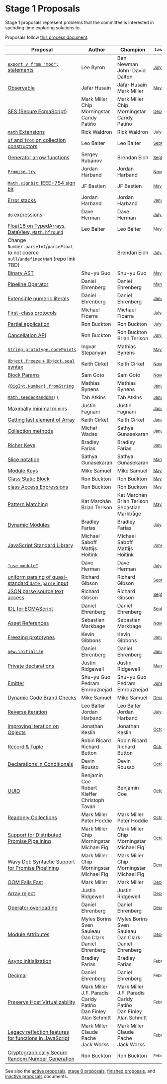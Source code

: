 # Stage 1 Proposals

Stage 1 proposals represent problems that the committee is interested in spending time exploring solutions to.

Proposals follow [this process document](https://tc39.github.io/process-document/).

| Proposal                                                                                     | Author                                                | Champion                                               | <sub>Last Presented</sub>                                         |
| -------------------------------------------------------------------------------------------- | ----------------------------------------------------- | ------------------------------------------------------ | ----------------------------------------------------------------- |
| [`export v from "mod";` statements][export-from]                                             | Lee Byron                                             | Ben Newman<br />John-David Dalton                      | <sub>[July&nbsp;2017][export-from-notes]</sub>                    |
| [Observable][observable]                                                                     | Jafar Husain                                          | Jafar Husain<br />Mark Miller                          | <sub>[May&nbsp;2017][observable-notes]</sub>                      |
| [SES (Secure EcmaScript)][secure-ecmascript]                                                 | Mark Miller<br />Chip Morningstar<br />Caridy Patiño  | Mark Miller<br />Chip Morningstar<br />Caridy Patiño   | <sub>[December&nbsp;2019][secure-ecmascript-notes]</sub>          |
| [`Math` Extensions][more-math]                                                               | Rick Waldron                                          | Rick Waldron                                           | <sub>[July&nbsp;2016][more-math-notes]</sub>                      |
| [`of` and `from` on collection constructors][collection-of-from]                             | Leo Balter                                            | Leo Balter                                             | <sub>[September&nbsp;2016][collection-of-from-notes]</sub>        |
| [Generator arrow functions][generator-arrow-functions]                                       | Sergey Rubanov                                        | Brendan Eich                                           | <sub>[September&nbsp;2016][generator-arrow-functions-notes]</sub> |
| [`Promise.try`][try]                                                                         | Jordan Harband                                        | Jordan Harband                                         | <sub>[November&nbsp;2016][try-notes]</sub>                        |
| [`Math.signbit`: IEEE-754 sign bit][signbit]                                                 | JF Bastien                                            | JF Bastien                                             | <sub>[May&nbsp;2017][signbit-notes]</sub>                         |
| [Error stacks][stacks]                                                                       | Jordan Harband                                        | Jordan Harband                                         | <sub>[January&nbsp;2017][stacks-notes]</sub>                      |
| [`do` expressions][do]                                                                       | Dave Herman                                           | Dave Herman                                            | <sub>[July&nbsp;2018][do-notes]</sub>                             |
| [Float16 on TypedArrays, DataView, `Math.hfround`][float16s]                                 | Leo Balter                                            | Leo Balter                                             | <sub>[May&nbsp;2017][float16s-notes]</sub>                        |
| Change `Number.parseInt`/`parseFloat` to not coerce `null`/`undefined`/`NaN` (repo link TBD) |                                                       | Brendan Eich                                           | <sub>[July&nbsp;2017][parseInt-to-parseFloat]</sub>               |
| [Binary AST][binary-ast]                                                                     | Shu-yu Guo                                            | Shu-yu Guo                                             | <sub>[May&nbsp;2018][binary-ast-notes]</sub>                      |
| [Pipeline Operator][pipeline]                                                                | Daniel Ehrenberg                                      | Daniel Ehrenberg                                       | <sub>[March&nbsp;2018][pipeline-notes]</sub>                      |
| [Extensible numeric literals][extensible-literals]                                           | Daniel Ehrenberg                                      | Daniel Ehrenberg                                       | <sub>[January&nbsp;2019][extensible-literals-notes]               |
| [First-class protocols][protocols]                                                           | Michael Ficarra                                       | Michael Ficarra                                        | <sub>[July&nbsp;2018][protocols-notes]</sub>                      |
| [Partial application][partial-application]                                                   | Ron Buckton                                           | Ron Buckton                                            | <sub>[July&nbsp;2018][partial-application-notes]</sub>            |
| [Cancellation API][cancel-api]                                                               | Ron Buckton                                           | Ron Buckton<br />Brian Terlson                         | <sub>[July&nbsp;2018][cancel-api-notes]</sub>                     |
| [`String.prototype.codePoints`][codepoints]                                                  | Ingvar Stepanyan                                      | Mathias Bynens                                         | <sub>[May&nbsp;2018][codepoints-notes]</sub>                      |
| [`Object.freeze` + `Object.seal` syntax][freeze-seal-syntax]                                 | Keith Cirkel                                          | Keith Cirkel                                           | <sub>[November&nbsp;2017][freeze-seal-syntax]</sub>               |
| [Block Params][block-params]                                                                 | Sam Goto                                              | Sam Goto                                               | <sub>[November&nbsp;2017][block-params-notes]</sub>               |
| [`{BigInt,Number}.fromString`][from-string]                                                  | Mathias Bynens                                        | Mathias Bynens                                         | <sub>[January&nbsp;2018][from-string-notes]</sub>                 |
| [`Math.seededRandoms()`][seeded-randoms]                                                     | Tab Atkins                                            | Tab Atkins                                             | <sub>[January&nbsp;2018][seeded-randoms-notes]</sub>              |
| [Maximally minimal mixins][mixins]                                                           | Justin Fagnani                                        | Justin Fagnani                                         | <sub>[January&nbsp;2018][mixins-notes]</sub>                      |
| [Getting last element of Array][arraylast]                                                   | Keith Cirkel                                          | Keith Cirkel                                           | <sub>[January&nbsp;2018][arraylast-notes]</sub>                   |
| [Collection methods][collection-methods]                                                     | Michał Wadas                                          | Sathya Gunasekaran                                     | <sub>[January&nbsp;2018][collection-methods-notes] </sub>         |
| [Richer Keys][richer-keys]                                                                   | Bradley Farias                                        | Bradley Farias                                         | <sub>[January&nbsp;2019][richer-keys-notes]</sub>                 |
| [Slice notation][slice-notation]                                                             | Sathya Gunasekaran                                    | Sathya Gunasekaran                                     | <sub>[March&nbsp;2018][slice-notation-notes]</sub>                |
| [Module Keys][module-keys]                                                                   | Mike Samuel                                           | Mike Samuel                                            | <sub>[May&nbsp;2018][module-keys-notes]</sub>                     |
| [Class Static Block][static-blocks]                                                          | Ron Buckton                                           | Ron Buckton                                            | <sub>[May&nbsp;2018][static-blocks-notes]</sub>                   |
| [class Access Expressions][class-access-expressions]                                         | Ron Buckton                                           | Ron Buckton                                            | <sub>[May&nbsp;2018][class-access-expressions-notes]</sub>        |
| [Pattern Matching][matching]                                                                 | Kat Marchán<br />Brian Terlson                        | Kat Marchán<br />Brian Terlson<br />Sebastian Markbåge | <sub>[May&nbsp;2018][matching-notes]</sub>                        |
| [Dynamic Modules][dynamic-modules]                                                           | Bradley Farias                                        | Bradley Farias                                         | <sub>[July&nbsp;2018][dynamic-modules-notes]</sub>                |
| [JavaScript Standard Library][standard-library]                                              | Michael Saboff<br />Mattijs Hoitink                   | Michael Saboff<br />Mattijs Hoitink                    | <sub>[June&nbsp;2019][standard-library-notes]</sub>               |
| [`"use module"`][modules-pragma]                                                             | Dave Herman                                           | Dave Herman                                            | <sub>[July&nbsp;2017][modules-pragma-notes]</sub>                 |
| [uniform parsing of quasi-standard `Date.parse` input][uniform-date-parse]                   | Richard Gibson                                        | Richard Gibson                                         | <sub>[September&nbsp;2018][uniform-date-parse-notes]</sub>        |
| [JSON.parse source text access][json-parse-source]                                           | Richard Gibson                                        | Richard Gibson                                         | <sub>[September&nbsp;2018][json-parse-source-notes]</sub>         |
| [IDL for ECMAScript][idl]                                                                    | Daniel Ehrenberg                                      | Daniel Ehrenberg                                       | <sub>[September&nbsp;2018][idl-notes]</sub>                       |
| [Asset References][asset-references]                                                         | Sebastian Markbage                                    | Sebastian Markbage                                     | <sub>[November&nbsp;2018][asset-references-notes]</sub>           |
| [Freezing prototypes][freeze-proto]                                                          | Kevin Gibbons                                         | Kevin Gibbons                                          | <sub>[January&nbsp;2019][freeze-proto-notes]</sub>                |
| [`new.initialize`][new.initialize]                                                           | Daniel Ehrenberg                                      | Daniel Ehrenberg                                       | <sub>[January&nbsp;2019][new.initialize-notes]</sub>              |
| [Private declarations][private-declarations]                                                 | Justin Ridgewell                                      | Justin Ridgewell                                       | <sub>[March&nbsp;2019][private-declarations-notes]</sub>          |
| [Emitter][emitter]                                                                           | Shu-yu Guo<br />Pedram Emrouznejad                    | Shu-yu Guo<br />Pedram Emrouznejad                     | <sub>[June&nbsp;2019][emitter-notes]</sub>                        |
| [Dynamic Code Brand Checks][dynamic-code-brand-checks]                                       | Mike Samuel                                           | Mike Samuel                                            | <sub>[December&nbsp;2019][dynamic-code-brand-checks-notes]</sub>  |
| [Reverse iteration][reverse-iteration]                                                       | Leo Balter<br />Jordan Harband                        | Leo Balter<br />Jordan Harband                         | <sub>[July 2019][reverse-iteration-notes]</sub>                   |
| [Improving iteration on Objects][object-iteration]                                           | Jonathan Keslin                                       | Jonathan Keslin                                        | <sub>[October 2019][object-iteration-notes]</sub>                       |
| [Record & Tuple][record-tuple]                                                               | Robin Ricard<br />Richard Button                      | Robin Ricard<br />Richard Button                       | <sub>[October 2019][record-tuple-notes]</sub>                     |
| [Declarations in Conditionals][declarations-in-conditionals]                                 | Devin Rousso                                          | Devin Rousso                                           | <sub>[October 2019][declarations-in-conditionals-notes]</sub>     |
| [UUID][uuid]                                                                                | Benjamin Coe<br />Robert Kieffer <br />Christoph Tavan | Benjamin Coe                                           | <sub>[October 2019][uuid-notes]</sub>                             |
| [Readonly Collections][readonly-collections]                                                 | Mark Miller<br />Peter Hoddie                         | Mark Miller<br />Peter Hoddie                          | <sub>[October 2019][readonly-collections-notes]</sub>             |
| [Support for Distributed Promise Pipelining][eventual-send]                                  | Mark Miller<br />Chip Morningstar<br />Michael Fig    | Mark Miller<br />Chip Morningstar<br />Michael Fig     | <sub>[October 2019][eventual-send-notes]</sub>                    |
| [Wavy Dot: Syntactic Support for Promise Pipelining][promise-pipelining]                     | Mark Miller<br />Chip Morningstar<br />Michael Fig    | Mark Miller<br />Chip Morningstar<br />Michael Fig     | <sub>[December 2019][promise-pipelining-notes]</sub>              |
| [OOM Fails Fast][oom]                                                                        | Mark Miller                                           | Mark Miller                                            | <sub>[December 2019][oom-notes]</sub>                             |
| [Array reject][array-reject]                                                                 | Justin Ridgewell                                      | Justin Ridgewell                                       | <sub>[December 2019][array-reject-notes]</sub>                    |
| [Operator overloading][overloading]                                                          | Daniel Ehrenberg                                      | Daniel Ehrenberg                                       | <sub>[December 2019][overloading-notes]</sub>                     |
| [Module Attributes][module-attributes]                            | Myles Borins<br />Sven Sauleau<br />Dan Clark<br />Daniel Ehrenberg | Myles Borins<br />Sven Sauleau<br />Dan Clark<br />Daniel Ehrenberg | <sub>[December 2019][module-attributes-notes]</sub>               |
| [Async initialization][async-init]                                                           | Bradley Farias                                        | Bradley Farias                                         | <sub>February 2020</sub>                                          |
| [Decimal][decimal]                                                                           | Daniel Ehrenberg                                      | Daniel Ehrenberg                                       | <sub>February 2020</sub>                                          |
| [Preserve Host Virtualizability][virtualize]                    | Mark Miller<br />J.F. Paradis<br />Caridy Patiño<br />Dan Finley<br />Alan Schmitt | Mark Miller<br />J.F. Paradis<br />Caridy Patiño<br />Dan Finley<br />Alan Schmitt | <sub>February 2020</sub>              |
| [Legacy reflection features for functions in JavaScript][legacy-reflection]                  | Mark Miller<br />Claude Pache<br />Jack Works         | Mark Miller<br />Claude Pache<br />Jack Works          | <sub>February 2020</sub>                                          |
| [Cryptographically Secure Random Number Generation][csprng]                                  | Ron Buckton                                           | Ron Buckton                                            | <sub>February 2020</sub>                                          |

See also the [active proposals](README.md), [stage 0 proposals](stage-0-proposals.md), [finished proposals](finished-proposals.md), and [inactive proposals](inactive-proposals.md) documents.


[export-from]: https://github.com/tc39/proposal-export-default-from
[export-from-notes]: https://github.com/tc39/notes/blob/master/meetings/2017-07/jul-27.md#export-default-from
[observable]: https://github.com/tc39/proposal-observable
[observable-notes]: https://github.com/tc39/notes/blob/master/meetings/2017-05/may-25.md#17iiia-observable-proposal-to-stage-2
[secure-ecmascript]: https://github.com/tc39/proposal-ses
[secure-ecmascript-notes]: https://github.com/tc39/notes/blob/master/meetings/2019-12/december-5.md#update-on-ses
[more-math]: https://github.com/rwaldron/proposal-math-extensions
[more-math-notes]: https://github.com/tc39/notes/blob/master/meetings/2016-07/jul-26.md#9iie-math-extensions
[collection-of-from]: https://github.com/tc39/proposal-setmap-offrom
[collection-of-from-notes]: https://github.com/tc39/notes/blob/master/meetings/2016-09/sept-29.md#11iic-set-map-weakset-and-weakmap-of-and-from-methods
[generator-arrow-functions]: https://github.com/tc39/proposal-generator-arrow-functions
[generator-arrow-functions-notes]: https://github.com/tc39/notes/blob/master/meetings/2016-09/sept-27.md#11ic-generator-arrow-functions
[try]: https://github.com/tc39/proposal-promise-try
[try-notes]: https://github.com/tc39/notes/blob/master/meetings/2016-11/nov-29.md#11iib-promisetry
[signbit]: https://github.com/tc39/proposal-Math.signbit
[signbit-notes]: https://github.com/tc39/notes/blob/master/meetings/2017-05/may-23.md#16ib-mathsignbit-proposal
[stacks]: https://github.com/tc39/proposal-error-stacks
[stacks-notes]: https://github.com/tc39/notes/blob/master/meetings/2017-01/jan-25.md#15iiia-error-stacks-seeking-stage-1
[do]: https://github.com/tc39/proposal-do-expressions
[do-notes]: https://github.com/tc39/notes/blob/master/meetings/2018-07/july-24.md#update-on-do-expressions
[float16s]: https://docs.google.com/presentation/d/1Ta_IbravBUOvu7LUhlN49SvLU-8G8bIQnsS08P3Z4vY/edit?usp=sharing
[float16s-notes]: https://github.com/tc39/notes/blob/master/meetings/2017-05/may-23.md#16ig-float16-on-typedarrays-dataview-mathhfround-for-stage-1
[parseInt-to-parseFloat]: https://github.com/tc39/notes/blob/master/meetings/2017-07/jul-26.md#13iib-consider-changing-numberparseint-and-numberparsefloat
[binary-ast]: https://github.com/tc39/proposal-binary-ast
[binary-ast-notes]: https://github.com/tc39/notes/blob/master/meetings/2018-05/may-24.md#binary-ast
[pipeline]: https://github.com/tc39/proposal-pipeline-operator
[pipeline-notes]: https://github.com/tc39/notes/blob/master/meetings/2018-03/mar-22.md#10ive-pipeline-operator
[extensible-literals]: https://github.com/tc39/proposal-extended-numeric-literals
[extensible-literals-notes]: https://github.com/tc39/notes/blob/master/meetings/2019-01/jan-30.md#extended-numeric-literals-status-update-and-consider-restoring-numeric-separators-to-stage-3
[protocols]: https://github.com/michaelficarra/proposal-first-class-protocols
[protocols-notes]: https://github.com/tc39/notes/blob/master/meetings/2018-07/july-25.md#updates-on-first-class-protocols
[partial-application]: https://github.com/tc39/proposal-partial-application
[partial-application-notes]: https://github.com/tc39/notes/blob/master/meetings/2018-07/july-25.md#partial-application
[cancel-api]: https://github.com/tc39/proposal-cancellation
[cancel-api-notes]: https://github.com/tc39/notes/blob/master/meetings/2018-07/july-25.md#cancellation-update
[codepoints]: https://github.com/tc39/proposal-string-prototype-codepoints
[codepoints-notes]: https://github.com/tc39/notes/blob/master/meetings/2018-05/may-22.md#stringprototypecodepoints-for-stage-2
[freeze-seal-syntax]: https://github.com/keithamus/object-freeze-seal-syntax
[freeze-seal-syntax-notes]: https://github.com/tc39/notes/blob/master/meetings/2017-11/nov-30.md#10ivd-objectfreeze--objectseal-syntax-proposal-for-stage-0
[block-params]: https://github.com/samuelgoto/proposal-block-params
[block-params-notes]: https://github.com/tc39/notes/blob/master/meetings/2017-11/nov-30.md#9iiia-block-params-to-stage-1
[from-string]: https://github.com/tc39/proposal-number-fromstring
[from-string-notes]: https://github.com/tc39/notes/blob/master/meetings/2018-01/jan-23.md#13iic-bigintnumberfromstring-for-stage-1
[seeded-randoms]: https://github.com/tc39/proposal-seeded-random
[seeded-randoms-notes]: https://github.com/tc39/notes/blob/master/meetings/2018-01/jan-23.md#13iif-mathseededrandoms-for-stage-1
[mixins]: https://github.com/justinfagnani/proposal-mixins
[mixins-notes]: https://github.com/tc39/notes/blob/master/meetings/2018-01/jan-23.md#13iiie-maximally-minimal-mixins-proposal
[arraylast]: https://github.com/keithamus/proposal-array-last
[arraylast-notes]: https://github.com/tc39/notes/blob/master/meetings/2018-01/jan-24.md#13iiim-getting-last-item-from-array-for-stage-2
[collection-methods]: https://github.com/tc39/collection-methods
[collection-methods-notes]: https://github.com/tc39/notes/blob/master/meetings/2018-01/jan-23.md#13iiik-new-set-builtin-methods-for-stage-2
[richer-keys]: https://github.com/tc39/proposal-richer-keys
[richer-keys-notes]: https://github.com/tc39/notes/blob/master/meetings/2019-01/jan-30.md#richer-keys-for-stage-2
[slice-notation]: https://github.com/tc39/proposal-slice-notation/
[slice-notation-notes]: https://github.com/tc39/notes/blob/master/meetings/2018-03/mar-22.md#slice-notation-for-stage-1
[module-keys]: https://github.com/tc39/tc39-module-keys
[module-keys-notes]: https://github.com/tc39/notes/blob/master/meetings/2018-05/may-23.md#module-keys-strawman-for-stage-1
[static-blocks]: https://github.com/tc39/proposal-class-static-block#readme
[static-blocks-notes]: https://github.com/tc39/notes/blob/master/meetings/2018-05/may-23.md#class-static-block
[class-access-expressions]: https://github.com/tc39/proposal-class-access-expressions
[class-access-expressions-notes]: https://github.com/tc39/notes/blob/master/meetings/2018-05/may-23.md#class-access-expressions
[matching]: https://github.com/tc39/proposal-pattern-matching
[matching-notes]: https://github.com/tc39/notes/blob/master/meetings/2018-05/may-24.md#pattern-matching-for-stage-1
[dynamic-modules]: https://github.com/nodejs/dynamic-modules
[dynamic-modules-notes]: https://github.com/tc39/notes/blob/master/meetings/2018-07/july-25.md#dynamic-modules
[standard-library]: https://github.com/tc39/proposal-javascript-standard-library
[standard-library-notes]: https://github.com/tc39/notes/blob/master/meetings/2019-06/june-5.md#javascript-standard-library-for-stage-2--part-2-
[modules-pragma]: https://github.com/tc39/proposal-modules-pragma
[modules-pragma-notes]: https://github.com/tc39/notes/blob/master/meetings/2017-07/jul-26.md#9ivb-modulescript-pragma-for-stage-2
[uniform-date-parse]: https://github.com/tc39/proposal-uniform-interchange-date-parsing
[uniform-date-parse-notes]: https://github.com/tc39/notes/blob/master/meetings/2018-09/sept-26.md#uniform-parsing-of-quasi-standard-dateparse-input
[json-parse-source]: https://github.com/tc39/proposal-json-parse-with-source
[json-parse-source-notes]: https://github.com/tc39/notes/blob/master/meetings/2018-09/sept-27.md#jsonparse-source-text-access
[idl]: https://github.com/tc39/proposal-idl
[idl-notes]: https://github.com/tc39/notes/blob/master/meetings/2018-09/sept-27.md#idl-for-javascript
[asset-references]: https://github.com/sebmarkbage/ecmascript-asset-references
[asset-references-notes]: https://github.com/tc39/notes/blob/master/meetings/2018-11/nov-28.md#asset-references-for-stage-1
[freeze-proto]: https://github.com/tc39/proposal-freeze-prototype
[freeze-proto-notes]: https://github.com/tc39/notes/blob/master/meetings/2019-01/jan-31.md#freezing-prototypes-for-stage-1
[new.initialize]: https://github.com/littledan/proposal-new-initialize
[new.initialize-notes]: https://github.com/tc39/notes/blob/master/meetings/2019-01/jan-31.md#newinitialize-for-stage-1
[private-declarations]: https://github.com/tc39/proposal-private-declarations
[private-declarations-notes]: https://github.com/tc39/notes/blob/master/meetings/2019-03/mar-28.md#private-declarations-for-stage-1
[emitter]: https://github.com/tc39/proposal-emitter
[emitter-notes]: https://github.com/tc39/notes/blob/master/meetings/2019-06/june-5.md#emitter-for-stage-1
[dynamic-code-brand-checks]: https://github.com/tc39/proposal-dynamic-code-brand-checks
[dynamic-code-brand-checks-notes]: https://github.com/tc39/notes/blob/master/meetings/2019-12/december-5.md#dynamic-code-brand-checks-for-stage-2
[reverse-iteration]: https://github.com/tc39/proposal-reverseIterator
[reverse-iteration-notes]: https://github.com/tc39/notes/blob/master/meetings/2019-07/july-23.md#symbolreverse
[object-iteration]: https://github.com/tc39/proposal-object-iteration
[object-iteration-notes]: https://github.com/tc39/notes/blob/master/meetings/2019-10/october-1.md#objectmap-for-stage-1
[record-tuple]: https://github.com/tc39/proposal-record-tuple
[record-tuple-notes]: https://github.com/tc39/notes/blob/master/meetings/2019-10/october-1.md#records--tuples-for-stage-1
[declarations-in-conditionals]: https://github.com/tc39/proposal-Declarations-in-Conditionals
[declarations-in-conditionals-notes]: https://github.com/tc39/notes/blob/master/meetings/2019-10/october-2.md#declarations-in-conditionals
[uuid]: https://github.com/tc39/proposal-uuid
[uuid-notes]: https://github.com/tc39/notes/blob/master/meetings/2019-10/october-3.md#uuid-for-stage-1
[readonly-collections]: https://github.com/tc39/proposal-readonly-collections
[readonly-collections-notes]: https://github.com/tc39/notes/blob/master/meetings/2019-10/october-3.md#readonly-collections-for-stage-1
[eventual-send]: https://github.com/tc39/proposal-eventual-send
[eventual-send-notes]: https://github.com/tc39/notes/blob/master/meetings/2019-10/october-3.md#eventual-send-support-for-distributed-promise-pipelining
[promise-pipelining]: https://github.com/tc39/proposal-wavy-dot
[promise-pipelining-notes]: https://github.com/tc39/notes/blob/master/meetings/2019-12/december-5.md#update-on-promise-pipelining
[oom]: https://github.com/tc39/proposal-oom-fails-fast
[oom-notes]: https://github.com/tc39/notes/blob/master/meetings/2019-12/december-5.md#update-on-oom-must-fail-fast
[array-reject]: https://github.com/jridgewell/proposal-array-select-reject
[array-reject-notes]: https://github.com/tc39/notes/blob/master/meetings/2019-12/december-5.md#array-selectreject-for-stage-1
[overloading]: https://github.com/tc39/proposal-operator-overloading
[overloading-notes]: https://github.com/tc39/notes/blob/master/meetings/2019-12/december-5.md#operator-overloading-for-stage-1
[module-attributes]: https://github.com/tc39/proposal-module-attributes
[module-attributes-notes]: https://github.com/tc39/notes/blob/master/meetings/2019-12/december-5.md#module-attributes-continuation-of-earlier-discussion
[decimal]: https://github.com/littledan/proposal-decimal
[virtualize]: https://github.com/Agoric/proposal-preserve-virtualizability
[legacy-reflection]: https://github.com/claudepache/es-legacy-function-reflection
[async-init]: https://docs.google.com/presentation/d/1DsjZAzBjn2gCrr4l0uZzCymPIWZTKM8KzcnMBF31HAg/edit#slide=id.g7d23d45064_0_196
[csprng]: https://github.com/rbuckton/proposal-csprng
